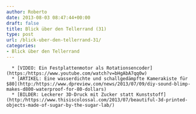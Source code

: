 ```yaml
---
author: Roberto
date: 2013-08-03 08:47:44+00:00
draft: false
title: Blick über den Tellerrand (31)
type: post
url: /blick-uber-den-tellerrand-31/
categories:
- Blick über den Tellerrand
---
```



	  * [VIDEO: Ein Festplattenmotor als Rotationsencoder](https:/https://www.youtube.com/watch?v=bHgAbA7qq0w)
	  * [ARTIKEL: Eine wasserdichte und schallgedämpfte Kamerakiste für $80](http:/https://www.dpreview.com/news/2013/07/09/diy-sound-blimp-makes-d800-waterproof-for-80-dollars)
	  * [BILDER: Leckerer 3D-Druck mit Zucker statt Kunststoff](http:/https://www.thisiscolossal.com/2013/07/beautiful-3d-printed-objects-made-of-sugar-by-the-sugar-lab/)

